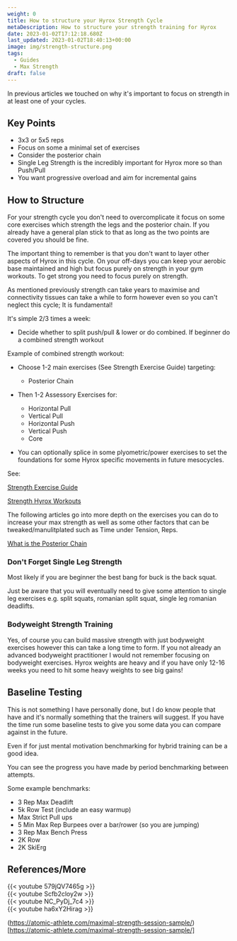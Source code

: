```yaml
---
weight: 0
title: How to structure your Hyrox Strength Cycle
metaDescription: How to structure your strength training for Hyrox
date: 2023-01-02T17:12:18.680Z
last_updated: 2023-01-02T18:40:13+00:00
image: img/strength-structure.png
tags:
  - Guides
  - Max Strength
draft: false
---
```

In previous articles we touched on why it's important to focus on strength in at least one of your cycles.

## Key Points

* 3x3 or 5x5 reps
* Focus on some a minimal set of exercises
* Consider the posterior chain
* Single Leg Strength is the incredibly important for Hyrox more so than Push/Pull
* You want progressive overload and aim for incremental gains

## How to Structure

For your strength cycle you don't need to overcomplicate it focus on some core exercises which strength the legs and the posterior chain. If you already have a general plan stick to that as long as the two points are covered you should be fine.

The important thing to remember is that you don't want to layer other aspects of Hyrox in this cycle. On your off-days you can keep your aerobic base maintained and high but focus purely on strength in your gym workouts. To get strong you need to focus purely on strength.

As mentioned previously strength can take years to maximise and connectivity tissues can take a while to form however even so you can't neglect this cycle; It is fundamental!

It's simple 2/3 times a week:

*   Decide whether to split push/pull & lower or do combined. If beginner do a combined strength workout

Example of combined strength workout:

* Choose 1-2 main exercises (See Strength Exercise Guide) targeting:

  * Posterior Chain 
* Then 1-2 Assessory Exercises for:

  * Horizontal Pull
  * Vertical Pull
  * Horizontal Push
  * Vertical Push      
  * Core
* You can optionally splice in some plyometric/power exercises to set the foundations for some Hyrox specific movements in future mesocycles.

See:

[Strength Exercise Guide](https://www.compromisedrunning.com/post/strength-guide/)


[Strength Hyrox Workouts](https://www.compromisedrunning.com/post/hyrox-strength-workouts/)

The following articles go into more depth on the exercises you can do to increase your max strength as well as some other factors that can be tweaked/manulitplated such as Time under Tension, Reps.

[What is the Posterior Chain](https://www.compromisedrunning.com/post/what-is-the-posterior-chain/)



### Don't Forget  Single Leg Strength

Most likely if you are beginner the best bang for buck is the back squat.

Just be aware that you will eventually need to give some attention to single leg exercises e.g. split squats, romanian split squat, single leg romanian deadlifts.

### Bodyweight Strength Training

Yes, of course you can build massive strength with just bodyweight exercises however this can take a long time to form. If you not already an advanced bodyweight practitioner I would not remember focusing on bodyweight exercises. Hyrox weights are heavy and if you have only 12-16 weeks you need to hit some heavy weights to see big gains!

## Baseline Testing

This is not something I have personally done, but I do know people that have and it's normally something that the trainers will suggest. If you have the time run some baseline tests to give you some data you can compare against in the future.

Even if for just mental motivation benchmarking for hybrid training can be a good idea. 

You can see the progress you have made by period benchmarking between attempts.

Some example benchmarks:

* 3 Rep Max Deadlift
* 5k Row Test (include an easy warmup)
* Max Strict Pull ups
* 5 Min Max Rep Burpees over a bar/rower (so you are jumping)
* 3 Rep Max Bench Press
* 2K Row
* 2K SkiErg

## References/More

<div class="img-m">{{< youtube 579jQV7465g >}}</div>

<div class="img-m">{{< youtube Scfb2cloy2w >}}</div>

<div class="img-m">{{< youtube NC_PyDj_7c4 >}}</div>

<div class="img-m">{{< youtube ha6xY2Hirag >}}</div>

(https://atomic-athlete.com/maximal-strength-session-sample/)[https://atomic-athlete.com/maximal-strength-session-sample/]